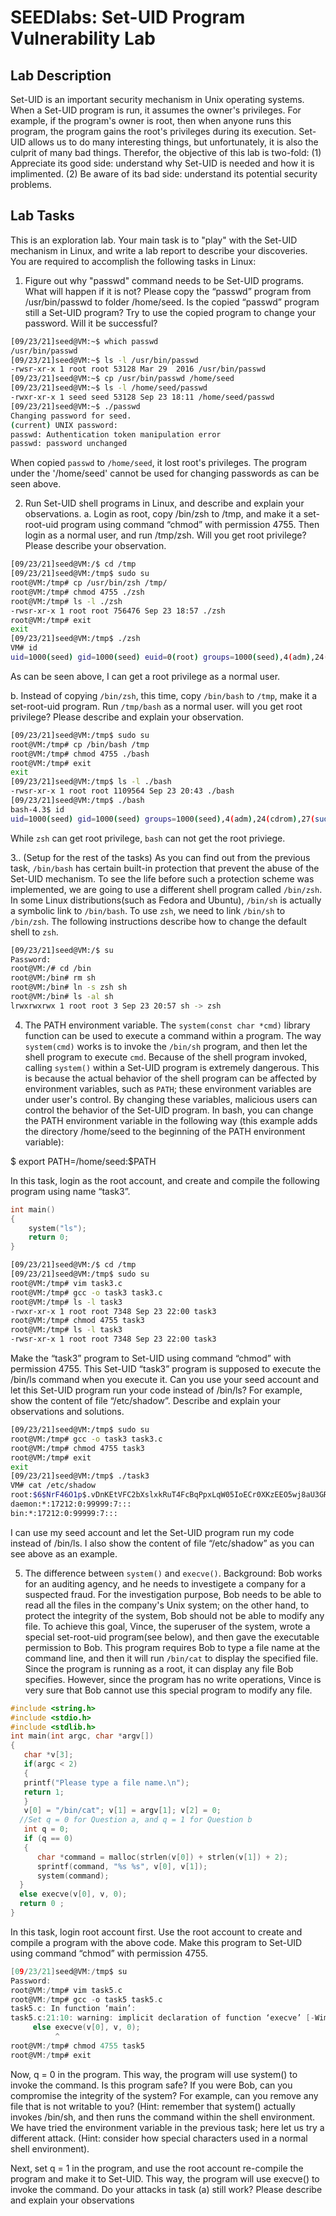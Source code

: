 # SEEDlabs: Set-UID Program Vulnerability Lab

## Lab Description

Set-UID is an important security mechanism in Unix operating systems. When a Set-UID program is run, it assumes the owner's privileges. For example, if the program's owner is root, then when anyone runs this program, the program gains the root's privileges during its execution. Set-UID allows us to do many interesting things, but unfortunately, it is also the culprit of many bad things. Therefor, the objective of this lab is two-fold: (1) Appreciate its good side: understand why Set-UID is needed and how it is implimented. (2) Be aware of its bad side: understand its potential security problems.

## Lab Tasks

This is an exploration lab. Your main task is to "play" with the Set-UID mechanism in Linux, and write a lab report to describe your discoveries. You are required to accomplish the following tasks in Linux:

1. Figure out why "passwd" command needs to be Set-UID programs. What will happen if it is not? Please  copy  the  “passwd”  program  from  /usr/bin/passwd  to  folder  /home/seed.  Is  the copied  “passwd”  program  still  a  Set-UID  program?  Try  to  use  the  copied  program  to change your password. Will it be successful?

```sh
[09/23/21]seed@VM:~$ which passwd
/usr/bin/passwd
[09/23/21]seed@VM:~$ ls -l /usr/bin/passwd
-rwsr-xr-x 1 root root 53128 Mar 29  2016 /usr/bin/passwd
[09/23/21]seed@VM:~$ cp /usr/bin/passwd /home/seed
[09/23/21]seed@VM:~$ ls -l /home/seed/passwd 
-rwxr-xr-x 1 seed seed 53128 Sep 23 18:11 /home/seed/passwd
[09/23/21]seed@VM:~$ ./passwd 
Changing password for seed.
(current) UNIX password: 
passwd: Authentication token manipulation error
passwd: password unchanged
```
When copied `passwd` to `/home/seed`, it lost root's privileges. The program under the '/home/seed' cannot be used for changing passwords as can be seen above.

2. Run Set-UID shell programs in Linux, and describe and explain your observations.
a. Login  as  root,  copy  /bin/zsh  to  /tmp,  and  make  it  a  set-root-uid  program  using command  “chmod”  with  permission  4755.  Then  login  as  a  normal  user,  and  run /tmp/zsh. Will you get root privilege? Please describe your observation.

```sh
[09/23/21]seed@VM:/$ cd /tmp
[09/23/21]seed@VM:/tmp$ sudo su
root@VM:/tmp# cp /usr/bin/zsh /tmp/
root@VM:/tmp# chmod 4755 ./zsh 
root@VM:/tmp# ls -l ./zsh 
-rwsr-xr-x 1 root root 756476 Sep 23 18:57 ./zsh
root@VM:/tmp# exit
exit
[09/23/21]seed@VM:/tmp$ ./zsh 
VM# id
uid=1000(seed) gid=1000(seed) euid=0(root) groups=1000(seed),4(adm),24(cdrom),27(sudo),30(dip),46(plugdev),113(lpadmin),128(sambashare)
```

As can be seen above, I can get a root privilege as a normal user.

b. Instead of copying `/bin/zsh`, this time, copy `/bin/bash` to `/tmp`, make it a set-root-uid program. Run `/tmp/bash` as a normal user. will you get root privilege? Please describe and explain your observation.

```sh
[09/23/21]seed@VM:/tmp$ sudo su
root@VM:/tmp# cp /bin/bash /tmp
root@VM:/tmp# chmod 4755 ./bash 
root@VM:/tmp# exit
exit
[09/23/21]seed@VM:/tmp$ ls -l ./bash
-rwsr-xr-x 1 root root 1109564 Sep 23 20:43 ./bash
[09/23/21]seed@VM:/tmp$ ./bash
bash-4.3$ id
uid=1000(seed) gid=1000(seed) groups=1000(seed),4(adm),24(cdrom),27(sudo),30(dip),46(plugdev),113(lpadmin),128(sambashare)
```

While `zsh` can get root privilege, `bash` can not get the root priviege.

3.. (Setup for the rest of the tasks) As you can find out from the previous task, `/bin/bash` has certain built-in protection that prevent the abuse of the Set-UID mechanism. To see the life before such a protection scheme was implemented, we are going to use a different shell program called `/bin/zsh`. In some Linux distributions(such as Fedora and Ubuntu), `/bin/sh` is actually a symbolic link to `/bin/bash`. To use `zsh`, we need to link `/bin/sh` to `/bin/zsh`. The following instructions describe how to change the default shell to `zsh`.

```sh
[09/23/21]seed@VM:/$ su
Password: 
root@VM:/# cd /bin
root@VM:/bin# rm sh
root@VM:/bin# ln -s zsh sh
root@VM:/bin# ls -al sh
lrwxrwxrwx 1 root root 3 Sep 23 20:57 sh -> zsh
```
4. The PATH environment variable.
The `system(const char *cmd)` library function can be used to execute a command within a program. The way `system(cmd)` works is to invoke the `/bin/sh` program, and then let the shell program to execute `cmd`. Because of the shell program invoked, calling `system()` within a Set-UID program is extremely dangerous. This is because the actual behavior of the shell program can be affected by environment variables, such as `PATH`; these environment variables are under user's control. By changing these variables, malicious users can control the behavior of the Set-UID program.
In bash, you can change the PATH environment variable in the following way (this example adds the directory /home/seed to the beginning of the PATH environment variable):

$ export PATH=/home/seed:$PATH

In this task, login as the root account, and create and compile the following program using name “task3”.

```c
int main()
{
    system("ls");
    return 0;
}
```
```sh
[09/23/21]seed@VM:/$ cd /tmp
[09/23/21]seed@VM:/tmp$ sudo su
root@VM:/tmp# vim task3.c
root@VM:/tmp# gcc -o task3 task3.c
root@VM:/tmp# ls -l task3
-rwxr-xr-x 1 root root 7348 Sep 23 22:00 task3
root@VM:/tmp# chmod 4755 task3
root@VM:/tmp# ls -l task3
-rwsr-xr-x 1 root root 7348 Sep 23 22:00 task3
```

Make the “task3” program to Set-UID using command “chmod” with permission 4755. This Set-UID “task3” program is supposed to execute the /bin/ls command when you execute it. Can you use your seed account and let this Set-UID program run your code instead of /bin/ls? For example, show the content of file “/etc/shadow”. Describe and explain your observations and solutions.

```sh
[09/23/21]seed@VM:/tmp$ sudo su
root@VM:/tmp# gcc -o task3 task3.c
root@VM:/tmp# chmod 4755 task3
root@VM:/tmp# exit
exit
[09/23/21]seed@VM:/tmp$ ./task3 
VM# cat /etc/shadow
root:$6$NrF46O1p$.vDnKEtVFC2bXslxkRuT4FcBqPpxLqW05IoECr0XKzEEO5wj8aU3GRHW2BaodUn4K3vgyEjwPspr/kqzAqtcu.:17400:0:99999:7:::
daemon:*:17212:0:99999:7:::
bin:*:17212:0:99999:7:::
```
I can use my seed account and let the Set-UID program run my code instead of /bin/ls. I also show the content of file “/etc/shadow” as you can see above as an example. 

5. The difference between `system()` and `execve()`.
Background: Bob works for an auditing agency, and he needs to investigete a company for a suspected fraud. For the investigation purpose, Bob needs to be able to read all the files in the company's Unix system; on the other hand, to protect the integrity of the system, Bob should not be able to modify any file. To achieve this goal, Vince, the superuser of the system, wrote a special set-root-uid program(see below), and then gave the executable permission to Bob. This program requires Bob to type a file name at the command line, and then it will run `/bin/cat` to display the specified file. Since the program is running as a root, it can display any file Bob specifies. However, since the program has no write operations, Vince is very sure that Bob cannot use this special program to modify any file.

```c
#include <string.h>
#include <stdio.h>
#include <stdlib.h>
int main(int argc, char *argv[])
{
   char *v[3];
   if(argc < 2)
   {
   printf("Please type a file name.\n");
   return 1;
   }
   v[0] = "/bin/cat"; v[1] = argv[1]; v[2] = 0;
  //Set q = 0 for Question a, and q = 1 for Question b
   int q = 0;
   if (q == 0)
   {
      char *command = malloc(strlen(v[0]) + strlen(v[1]) + 2);
      sprintf(command, "%s %s", v[0], v[1]);
      system(command);
  }
  else execve(v[0], v, 0);
  return 0 ;
}
```
In this task, login root account first. Use the root account to create and compile a program with the above code. Make this program to Set-UID using command “chmod” with permission 4755. 
```c
[09/23/21]seed@VM:/tmp$ su
Password: 
root@VM:/tmp# vim task5.c
root@VM:/tmp# gcc -o task5 task5.c
task5.c: In function ‘main’:
task5.c:21:10: warning: implicit declaration of function ‘execve’ [-Wimplicit-function-declaration]
     else execve(v[0], v, 0);
          ^
root@VM:/tmp# chmod 4755 task5
root@VM:/tmp# exit
```


Now, q = 0 in the program. This way, the program will use system() to invoke the command. Is this program safe? If you were Bob, can you compromise the integrity of the system? For example, can you remove any file that is not writable to you? (Hint: remember that system() actually invokes /bin/sh, and then runs the command within the shell environment. We have tried the environment variable in the previous task; here let us try a different attack. (Hint: consider how special characters used in a normal shell environment).


Next, set q = 1 in the program, and use the root account re-compile the program and make it to Set-UID. This way, the program will use execve() to invoke the command. Do your attacks in task (a) still work? Please describe and explain your observations
